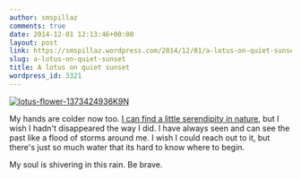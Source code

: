 ```yaml
---
author: smspillaz
comments: true
date: 2014-12-01 12:13:46+00:00
layout: post
link: https://smspillaz.wordpress.com/2014/12/01/a-lotus-on-quiet-sunset/
slug: a-lotus-on-quiet-sunset
title: A lotus on quiet sunset
wordpress_id: 3321
---
```


[![lotus-flower-1373424936K9N](https://smspillaz.files.wordpress.com/2014/12/lotus-flower-1373424936k9n.jpg?w=300)](https://smspillaz.files.wordpress.com/2014/12/lotus-flower-1373424936k9n.jpg)

My hands are colder now too. [I can find a little serendipity in nature](https://www.youtube.com/watch?v=Ir3eFSGtfiU), but I wish I hadn't disappeared the way I did. I have always seen and can see the past like a flood of storms around me. I wish I could reach out to it, but there's just so much water that its hard to know where to begin.

My soul is shivering in this rain. Be brave.
